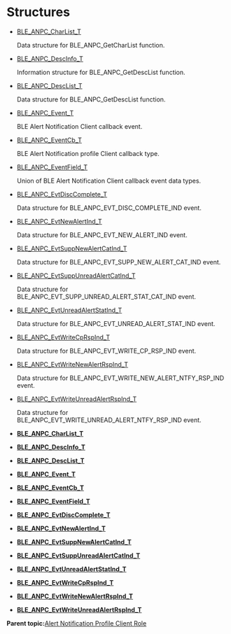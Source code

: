 # Structures

-   [BLE\_ANPC\_CharList\_T](GUID-EFFD47A0-9C99-451C-91F9-8C5744DF135E.md)

    Data structure for BLE\_ANPC\_GetCharList function.

-   [BLE\_ANPC\_DescInfo\_T](GUID-B10CC562-D5DB-44E8-8574-8FA1CCFB11A9.md)

    Information structure for BLE\_ANPC\_GetDescList function.

-   [BLE\_ANPC\_DescList\_T](GUID-5F20AA2C-04D9-4E87-80E6-D5D352EA6A08.md)

    Data structure for BLE\_ANPC\_GetDescList function.

-   [BLE\_ANPC\_Event\_T](GUID-1A263F12-9CF9-46EC-B3DB-F537EC4BF530.md)

    BLE Alert Notification Client callback event.

-   [BLE\_ANPC\_EventCb\_T](GUID-28A9FE03-B026-4CB0-85FF-7F311FA45108.md)

    BLE Alert Notification profile Client callback type.

-   [BLE\_ANPC\_EventField\_T](GUID-0DD15562-7238-4258-9EC1-3BB5E98AFE7F.md)

    Union of BLE Alert Notification Client callback event data types.

-   [BLE\_ANPC\_EvtDiscComplete\_T](GUID-DEABEAA2-F2F7-49DC-B163-D450D7CC95D5.md)

    Data structure for BLE\_ANPC\_EVT\_DISC\_COMPLETE\_IND event.

-   [BLE\_ANPC\_EvtNewAlertInd\_T](GUID-F92B291D-63DD-4919-97C7-67826454E955.md)

    Data structure for BLE\_ANPC\_EVT\_NEW\_ALERT\_IND event.

-   [BLE\_ANPC\_EvtSuppNewAlertCatInd\_T](GUID-9760DEAA-340C-4E4B-9C42-0B988B6E99F5.md)

    Data structure for BLE\_ANPC\_EVT\_SUPP\_NEW\_ALERT\_CAT\_IND event.

-   [BLE\_ANPC\_EvtSuppUnreadAlertCatInd\_T](GUID-D296A6C3-081D-44BE-83DA-C0D85CBBF021.md)

    Data structure for BLE\_ANPC\_EVT\_SUPP\_UNREAD\_ALERT\_STAT\_CAT\_IND event.

-   [BLE\_ANPC\_EvtUnreadAlertStatInd\_T](GUID-73AE5D05-3423-4FBD-B676-221F0AE401A2.md)

    Data structure for BLE\_ANPC\_EVT\_UNREAD\_ALERT\_STAT\_IND event.

-   [BLE\_ANPC\_EvtWriteCpRspInd\_T](GUID-D9E27D1C-EFD0-4EC6-98DB-BCA32DF35164.md)

    Data structure for BLE\_ANPC\_EVT\_WRITE\_CP\_RSP\_IND event.

-   [BLE\_ANPC\_EvtWriteNewAlertRspInd\_T](GUID-4209610E-FAD4-4CC7-9F94-5977AB0C80D3.md)

    Data structure for BLE\_ANPC\_EVT\_WRITE\_NEW\_ALERT\_NTFY\_RSP\_IND event.

-   [BLE\_ANPC\_EvtWriteUnreadAlertRspInd\_T](GUID-CF84C030-E5AB-4D71-B6EB-E828AD7A6289.md)

    Data structure for BLE\_ANPC\_EVT\_WRITE\_UNREAD\_ALERT\_NTFY\_RSP\_IND event.


-   **[BLE\_ANPC\_CharList\_T](GUID-EFFD47A0-9C99-451C-91F9-8C5744DF135E.md)**  

-   **[BLE\_ANPC\_DescInfo\_T](GUID-B10CC562-D5DB-44E8-8574-8FA1CCFB11A9.md)**  

-   **[BLE\_ANPC\_DescList\_T](GUID-5F20AA2C-04D9-4E87-80E6-D5D352EA6A08.md)**  

-   **[BLE\_ANPC\_Event\_T](GUID-1A263F12-9CF9-46EC-B3DB-F537EC4BF530.md)**  

-   **[BLE\_ANPC\_EventCb\_T](GUID-28A9FE03-B026-4CB0-85FF-7F311FA45108.md)**  

-   **[BLE\_ANPC\_EventField\_T](GUID-0DD15562-7238-4258-9EC1-3BB5E98AFE7F.md)**  

-   **[BLE\_ANPC\_EvtDiscComplete\_T](GUID-DEABEAA2-F2F7-49DC-B163-D450D7CC95D5.md)**  

-   **[BLE\_ANPC\_EvtNewAlertInd\_T](GUID-F92B291D-63DD-4919-97C7-67826454E955.md)**  

-   **[BLE\_ANPC\_EvtSuppNewAlertCatInd\_T](GUID-9760DEAA-340C-4E4B-9C42-0B988B6E99F5.md)**  

-   **[BLE\_ANPC\_EvtSuppUnreadAlertCatInd\_T](GUID-D296A6C3-081D-44BE-83DA-C0D85CBBF021.md)**  

-   **[BLE\_ANPC\_EvtUnreadAlertStatInd\_T](GUID-73AE5D05-3423-4FBD-B676-221F0AE401A2.md)**  

-   **[BLE\_ANPC\_EvtWriteCpRspInd\_T](GUID-D9E27D1C-EFD0-4EC6-98DB-BCA32DF35164.md)**  

-   **[BLE\_ANPC\_EvtWriteNewAlertRspInd\_T](GUID-4209610E-FAD4-4CC7-9F94-5977AB0C80D3.md)**  

-   **[BLE\_ANPC\_EvtWriteUnreadAlertRspInd\_T](GUID-CF84C030-E5AB-4D71-B6EB-E828AD7A6289.md)**  


**Parent topic:**[Alert Notification Profile Client Role](GUID-7A9B41EC-97DD-46FE-B962-56939D6AB761.md)

